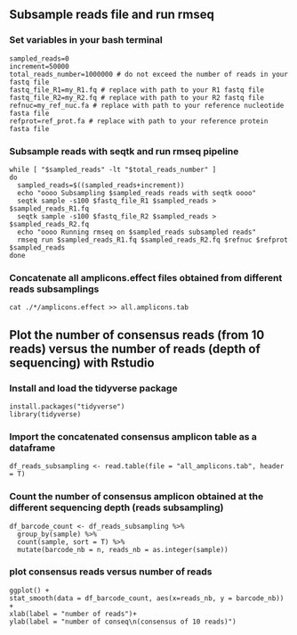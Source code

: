 ## Subsample reads file and run rmseq

### Set variables in your bash terminal

```
sampled_reads=0
increment=50000
total_reads_number=1000000 # do not exceed the number of reads in your fastq file
fastq_file_R1=my_R1.fq # replace with path to your R1 fastq file
fastq_file_R2=my_R2.fq # replace with path to your R2 fastq file
refnuc=my_ref_nuc.fa # replace with path to your reference nucleotide fasta file
refprot=ref_prot.fa # replace with path to your reference protein fasta file
```

### Subsample reads with seqtk and run rmseq pipeline

```
while [ "$sampled_reads" -lt "$total_reads_number" ]
do
  sampled_reads=$((sampled_reads+increment))
  echo "oooo Subsampling $sampled_reads reads with seqtk oooo"
  seqtk sample -s100 $fastq_file_R1 $sampled_reads > $sampled_reads_R1.fq
  seqtk sample -s100 $fastq_file_R2 $sampled_reads > $sampled_reads_R2.fq
  echo "oooo Running rmseq on $sampled_reads subsampled reads"
  rmseq run $sampled_reads_R1.fq $sampled_reads_R2.fq $refnuc $refprot $sampled_reads
done
```

### Concatenate all amplicons.effect files obtained from different reads subsamplings

```
cat ./*/amplicons.effect >> all.amplicons.tab
```

## Plot the number of consensus reads (from 10 reads) versus the number of reads (depth of sequencing) with Rstudio

### Install and load the tidyverse package
```
install.packages("tidyverse")
library(tidyverse)
```

### Import the concatenated consensus amplicon table as a dataframe
```
df_reads_subsampling <- read.table(file = "all_amplicons.tab", header = T)
```

### Count the number of consensus amplicon obtained at the different sequencing depth (reads subsampling)

```
df_barcode_count <- df_reads_subsampling %>%
  group_by(sample) %>%
  count(sample, sort = T) %>%
  mutate(barcode_nb = n, reads_nb = as.integer(sample))
```

### plot consensus reads versus number of reads

```
ggplot() +
stat_smooth(data = df_barcode_count, aes(x=reads_nb, y = barcode_nb)) +
xlab(label = "number of reads")+
ylab(label = "number of conseq\n(consensus of 10 reads)")
```

